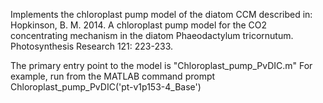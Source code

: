 Implements the chloroplast pump model of the diatom CCM described in:
Hopkinson, B. M. 2014. A chloroplast pump model for the CO2 concentrating mechanism in the diatom Phaeodactylum tricornutum. Photosynthesis Research 121: 223-233.

The primary entry point to the model is "Chloroplast_pump_PvDIC.m"
For example, run from the MATLAB command prompt
Chloroplast_pump_PvDIC('pt-v1p153-4_Base')
